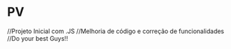 # PV

//Projeto Inicial com .JS
//Melhoria de código e correção de funcionalidades
//Do your best Guys!!
